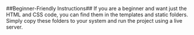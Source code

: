 ##Beginner-Friendly Instructions##
If you are a beginner and want just the HTML and CSS code, you can find them in the templates and static folders. Simply copy these folders to your system and run the project using a live server.
